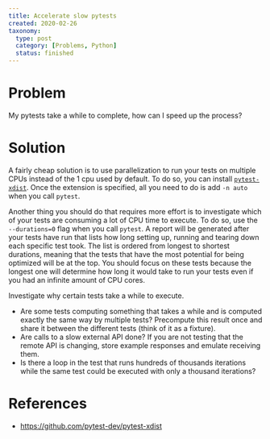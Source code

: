 ```yaml
---
title: Accelerate slow pytests
created: 2020-02-26
taxonomy:
  type: post
  category: [Problems, Python]
  status: finished
---
```


# Problem
My pytests take a while to complete, how can I speed up the process?

# Solution
A fairly cheap solution is to use parallelization to run your tests on multiple CPUs instead of the 1 cpu used by default. To do so, you can install [`pytest-xdist`](https://github.com/pytest-dev/pytest-xdist). Once the extension is specified, all you need to do is add `-n auto` when you call `pytest`.

Another thing you should do that requires more effort is to investigate which of your tests are consuming a lot of CPU time to execute. To do so, use the `--durations=0` flag when you call `pytest`. A report will be generated after your tests have run that lists how long setting up, running and tearing down each specific test took. The list is ordered from longest to shortest durations, meaning that the tests that have the most potential for being optimized will be at the top. You should focus on these tests because the longest one will determine how long it would take to run your tests even if you had an infinite amount of CPU cores.

Investigate why certain tests take a while to execute.
* Are some tests computing something that takes a while and is computed exactly the same way by multiple tests? Precompute this result once and share it between the different tests (think of it as a fixture).
* Are calls to a slow external API done? If you are not testing that the remote API is changing, store example responses and emulate receiving them.
* Is there a loop in the test that runs hundreds of thousands iterations while the same test could be executed with only a thousand iterations?

# References
* https://github.com/pytest-dev/pytest-xdist
